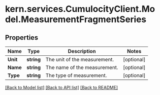 
# kern.services.CumulocityClient.Model.MeasurementFragmentSeries

## Properties

Name | Type | Description | Notes
------------ | ------------- | ------------- | -------------
**Unit** | **string** | The unit of the measurement. | [optional] 
**Name** | **string** | The name of the measurement. | [optional] 
**Type** | **string** | The type of measurement. | [optional] 

[[Back to Model list]](../README.md#documentation-for-models)
[[Back to API list]](../README.md#documentation-for-api-endpoints)
[[Back to README]](../README.md)

